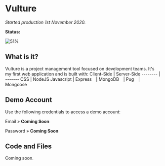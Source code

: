 # Vulture
*Started production 1st November 2020.*

**Status:** 

![51%](https://progress-bar.dev/51)

## What is it?
Vulture is a project management tool focused on development teams. It's my first web application and is built with:
Client-Side | Server-Side
-------- | -------
CSS | NodeJS
Javascript | Express
⠀| MongoDB
⠀| Pug
⠀| Mongoose

## Demo Account
Use the following credentials to access a demo account:

Email » **Coming Soon**

Password » **Coming Soon**

## Code and Files
Coming soon.

